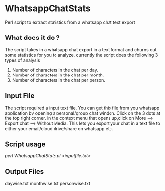 # WhatsappChatStats
Perl script to extract statistics from a whatsapp chat text export

## What does it do ?
The script takes in a whatsapp chat export in a text format and churns out some statistics for you to analyze. currently the script does the following 3 types of analysis
1. Number of characters in the chat per day.
2. Number of characters in the chat per month.
3. Number of characters in the chat per person.

## Input File
The script required a input text file. You can get this file from you whatsapp application by opening a personal/group chat windon. Click on the 3 dots at the top right corner. in the context menu that opens up,click on More --> Export chat --> Without Media. This lets you export your chat in a text file to either your email/cloud drive/share on whatsapp etc.

## Script usage
*perl WhatsappChatStats.pl <inputfile.txt>*

## Output Files
daywise.txt
monthwise.txt
personwise.txt
